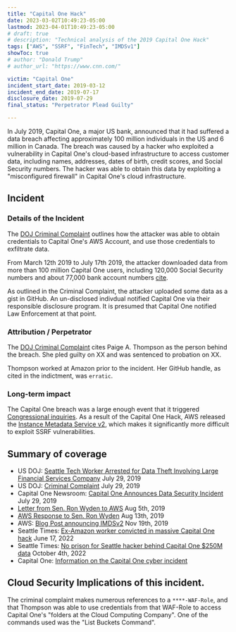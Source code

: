 ```yaml
---
title: "Capital One Hack"
date: 2023-03-02T10:49:23-05:00
lastmod: 2023-04-01T10:49:23-05:00
# draft: true
# description: "Technical analysis of the 2019 Capital One Hack"
tags: ["AWS", "SSRF", "FinTech", "IMDSv1"]
showToc: true
# author: "Donald Trump"
# author_url: "https://www.cnn.com/"

victim: "Capital One"
incident_start_date: 2019-03-12
incident_end_date: 2019-07-17
disclosure_date: 2019-07-29
final_status: "Perpetrator Plead Guilty"

---
```


In July 2019, Capital One, a major US bank, announced that it had suffered a data breach affecting approximately 100 million individuals in the US and 6 million in Canada. The breach was caused by a hacker who exploited a vulnerability in Capital One's cloud-based infrastructure to access customer data, including names, addresses, dates of birth, credit scores, and Social Security numbers. The hacker was able to obtain this data by exploiting a "misconfigured firewall" in Capital One's cloud infrastructure.

<!--more-->  <!-- This separates the synopsis from the main body -->

## Incident

### Details of the Incident
The [DOJ Criminal Complaint](thompson_complaint.pdf) outlines how the attacker was able to obtain credentials to Capital One's AWS Account, and use those credentials to exfiltrate data.

From March 12th 2019 to July 17th 2019, the attacker downloaded data from more than 100 million Capital One users, including 120,000 Social Security numbers and about 77,000 bank account numbers [cite](https://www.seattletimes.com/business/no-prison-for-seattle-hacker-behind-capital-one-250m-data-breach/).

As outlined in the Criminal Complaint, the attacker uploaded some data as a gist in GitHub. An un-disclosed indivdual notified Capital One via their responsible disclosure program. It is presumed that Capital One notified Law Enforcement at that point.


### Attribution / Perpetrator
The [DOJ Criminal Complaint](https://www.justice.gov/d9/press-releases/attachments/2019/07/29/thompson_complaint.pdf) cites Paige A. Thompson as the person behind the breach. She pled guilty on XX and was sentenced to probation on XX.

Thompson worked at Amazon prior to the incident. Her GitHub handle, as cited in the indictment, was `erratic`.

### Long-term impact

The Capital One breach was a large enough event that it triggered [Congressional inquiries](080519-Letter-to-Amazon-re-Capital-One-Hack.pdf). As a result of the Capital One Hack, AWS released the [Instance Metadata Service v2](https://docs.aws.amazon.com/AWSEC2/latest/UserGuide/configuring-instance-metadata-service.html), which makes it significantly more difficult to exploit SSRF vulnerabilities.

## Summary of coverage
* US DOJ: [Seattle Tech Worker Arrested for Data Theft Involving Large Financial Services Company](https://www.justice.gov/usao-wdwa/pr/seattle-tech-worker-arrested-data-theft-involving-large-financial-services-company) July 29, 2019
* US DOJ: [Criminal Complaint](https://www.justice.gov/d9/press-releases/attachments/2019/07/29/thompson_complaint.pdf) July 29, 2019
* Capital One Newsroom: [Capital One Announces Data Security Incident](https://www.capitalone.com/about/newsroom/capital-one-announces-data-security-incident/) July 29, 2019
* [Letter from Sen. Ron Wyden to AWS](https://www.wyden.senate.gov/imo/media/doc/081319%20Amazon%20Letter%20to%20Sen%20Wyden%20RE%20Consumer%20Data.pdf) Aug 5th, 2019
* [AWS Response to Sen. Ron Wyden](https://www.wyden.senate.gov/imo/media/doc/081319%20Amazon%20Letter%20to%20Sen%20Wyden%20RE%20Consumer%20Data.pdf) Aug 13th, 2019
* AWS: [Blog Post announcing IMDSv2](https://aws.amazon.com/blogs/security/defense-in-depth-open-firewalls-reverse-proxies-ssrf-vulnerabilities-ec2-instance-metadata-service/) Nov 19th, 2019
* Seattle Times: [Ex-Amazon worker convicted in massive Capital One hack](https://www.seattletimes.com/business/ex-amazon-worker-convicted-in-massive-capital-one-hack/) June 17, 2022
* Seattle Times: [No prison for Seattle hacker behind Capital One $250M data](https://www.seattletimes.com/business/no-prison-for-seattle-hacker-behind-capital-one-250m-data-breach/) October 4th, 2022
* Capital One: [Information on the Capital One cyber incident](https://www.capitalone.com/digital/facts2019/)


## Cloud Security Implications of this incident.

The criminal complaint makes numerous references to a `****-WAF-Role`, and that Thompson was able to use credentials from that WAF-Role to access Capital One's "folders at the Cloud Computing Company". One of the commands used was the "List Buckets Command".



